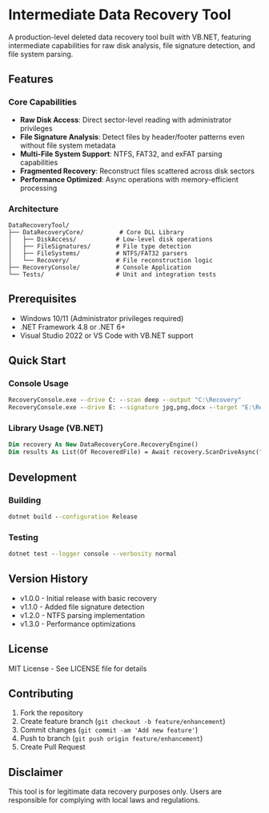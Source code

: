 # Intermediate Data Recovery Tool

A production-level deleted data recovery tool built with VB.NET, featuring intermediate capabilities for raw disk analysis, file signature detection, and file system parsing.

## Features

### Core Capabilities
- **Raw Disk Access**: Direct sector-level reading with administrator privileges
- **File Signature Analysis**: Detect files by header/footer patterns even without file system metadata
- **Multi-File System Support**: NTFS, FAT32, and exFAT parsing capabilities
- **Fragmented Recovery**: Reconstruct files scattered across disk sectors
- **Performance Optimized**: Async operations with memory-efficient processing

### Architecture
```
DataRecoveryTool/
├── DataRecoveryCore/          # Core DLL Library
│   ├── DiskAccess/           # Low-level disk operations
│   ├── FileSignatures/       # File type detection
│   ├── FileSystems/          # NTFS/FAT32 parsers
│   └── Recovery/             # File reconstruction logic
├── RecoveryConsole/          # Console Application
└── Tests/                    # Unit and integration tests
```

## Prerequisites
- Windows 10/11 (Administrator privileges required)
- .NET Framework 4.8 or .NET 6+
- Visual Studio 2022 or VS Code with VB.NET support

## Quick Start

### Console Usage
```cmd
RecoveryConsole.exe --drive C: --scan deep --output "C:\Recovery"
RecoveryConsole.exe --drive E: --signature jpg,png,docx --target "E:\RestoreFolder"
```

### Library Usage (VB.NET)
```vb
Dim recovery As New DataRecoveryCore.RecoveryEngine()
Dim results As List(Of RecoveredFile) = Await recovery.ScanDriveAsync("C:\", RecoveryMode.Deep)
```

## Development

### Building
```cmd
dotnet build --configuration Release
```

### Testing
```cmd
dotnet test --logger console --verbosity normal
```

## Version History
- v1.0.0 - Initial release with basic recovery
- v1.1.0 - Added file signature detection
- v1.2.0 - NTFS parsing implementation
- v1.3.0 - Performance optimizations

## License
MIT License - See LICENSE file for details

## Contributing
1. Fork the repository
2. Create feature branch (`git checkout -b feature/enhancement`)
3. Commit changes (`git commit -am 'Add new feature'`)
4. Push to branch (`git push origin feature/enhancement`)
5. Create Pull Request

## Disclaimer
This tool is for legitimate data recovery purposes only. Users are responsible for complying with local laws and regulations.
